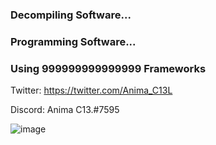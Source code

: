 ### Decompiling Software...
### Programming Software...
### Using 999999999999999 Frameworks

Twitter: https://twitter.com/Anima_C13L

Discord: Anima C13.#7595 



<!--
**animaone/animaone** is a ✨ _special_ ✨ repository because its `README.md` (this file) appears on your GitHub profile.

Here are some ideas to get you started:

- 🔭 I’m currently working on ...
- 🌱 I’m currently learning ...
- 👯 I’m looking to collaborate on ...
- 🤔 I’m looking for help with ...
- 💬 Ask me about ...
- 📫 How to reach me: ...
- 😄 Pronouns: ...
- ⚡ Fun fact: ...
-->































![image](https://user-images.githubusercontent.com/31348553/144056640-a5b95eae-8fa8-4f08-b2cc-095c94a6d9a5.png)

